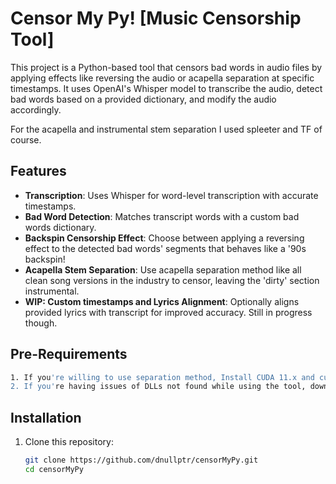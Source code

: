# Censor My Py! [Music Censorship Tool]

This project is a Python-based tool that censors bad words in audio files by applying effects like reversing the audio or acapella separation at specific timestamps. It uses OpenAI's Whisper model to transcribe the audio, detect bad words based on a provided dictionary, and modify the audio accordingly.

For the acapella and instrumental stem separation I used spleeter and TF of course.

## Features
- **Transcription**: Uses Whisper for word-level transcription with accurate timestamps.
- **Bad Word Detection**: Matches transcript words with a custom bad words dictionary.
- **Backspin Censorship Effect**: Choose between applying a reversing effect to the detected bad words' segments that behaves like a '90s backspin!
- **Acapella Stem Separation**: Use acapella separation method like all clean song versions in the industry to censor, leaving the 'dirty' section instrumental.
- **WIP: Custom timestamps and Lyrics Alignment**: Optionally aligns provided lyrics with transcript for improved accuracy. Still in progress though.


## Pre-Requirements
   ```bash
   1. If you're willing to use separation method, Install CUDA 11.x and cuDNN
   2. If you're having issues of DLLs not found while using the tool, download and place them inside your CUDA/bin (instead of inside their original NVIDIA intended dir).
   ```

## Installation
1. Clone this repository:
   ```bash
   git clone https://github.com/dnullptr/censorMyPy.git
   cd censorMyPy
